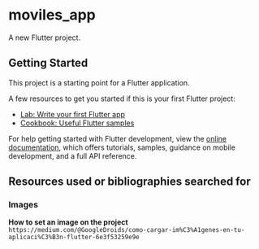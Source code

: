 # moviles_app

A new Flutter project.

## Getting Started

This project is a starting point for a Flutter application.

A few resources to get you started if this is your first Flutter project:

- [Lab: Write your first Flutter app](https://docs.flutter.dev/get-started/codelab)
- [Cookbook: Useful Flutter samples](https://docs.flutter.dev/cookbook)

For help getting started with Flutter development, view the
[online documentation](https://docs.flutter.dev/), which offers tutorials,
samples, guidance on mobile development, and a full API reference.

## Resources used or bibliographies searched for
### Images
**How to set an image on the project**
``https://medium.com/@GoogleDroids/como-cargar-im%C3%A1genes-en-tu-aplicaci%C3%B3n-flutter-6e3f53259e9e``
